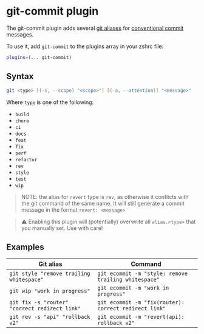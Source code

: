 # git-commit plugin

The git-commit plugin adds several
[git aliases](https://www.git-scm.com/docs/git-config#Documentation/git-config.txt-alias) for
[conventional commit](https://www.conventionalcommits.org/en/v1.0.0/#summary) messages.

To use it, add `git-commit` to the plugins array in your zshrc file:

```zsh
plugins=(... git-commit)
```

## Syntax

```zsh
git <type> [(-s, --scope) "<scope>"] [(-a, --attention)] "<message>"
```

Where `type` is one of the following:

- `build`
- `chore`
- `ci`
- `docs`
- `feat`
- `fix`
- `perf`
- `refactor`
- `rev`
- `style`
- `test`
- `wip`

> NOTE: the alias for `revert` type is `rev`, as otherwise it conflicts with the git command of the same name.
> It will still generate a commit message in the format `revert: <message>`

> ⚠️ Enabling this plugin will (potentially) overwrite all `alias.<type>` that you manually set. Use with
> care!

## Examples

| Git alias                                     | Command                                              |
| --------------------------------------------- | ---------------------------------------------------- |
| `git style "remove trailing whitespace"`      | `git ecommit -m "style: remove trailing whitespace"`  |
| `git wip "work in progress"`                  | `git ecommit -m "work in progress"`                   |
| `git fix -s "router" "correct redirect link"` | `git ecommit -m "fix(router): correct redirect link"` |
| `git rev -s "api" "rollback v2"`              | `git ecommit -m "revert(api): rollback v2"`           |
